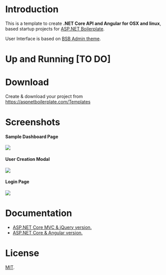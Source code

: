 # Introduction

This is a template to create **.NET Core API and Angular for OSX and linux**, based startup projects for [ASP.NET Boilerplate](https://aspnetboilerplate.com/Pages/Documents).
 
User Interface is based on [BSB Admin theme](https://github.com/gurayyarar/AdminBSBMaterialDesign).
 
# Up and Running [TO DO]

# Download

Create & download your project from https://aspnetboilerplate.com/Templates

# Screenshots

#### Sample Dashboard Page
![](_screenshots/module-zero-core-template-ui-home.png)

#### User Creation Modal
![](_screenshots/module-zero-core-template-ui-user-create-modal.png)

#### Login Page

![](_screenshots/module-zero-core-template-ui-login.png)

# Documentation

* [ASP.NET Core MVC & jQuery version.](https://aspnetboilerplate.com/Pages/Documents/Zero/Startup-Template-Core)
* [ASP.NET Core & Angular  version.](https://aspnetboilerplate.com/Pages/Documents/Zero/Startup-Template-Angular)

# License

[MIT](LICENSE).